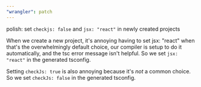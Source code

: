 ```yaml
---
"wrangler": patch
---
```


polish: set `checkjs: false` and `jsx: "react"` in newly created projects

When we create a new project, it's annoying having to set jsx: "react" when that's the overwhelmingly default choice, our compiler is setup to do it automatically, and the tsc error message isn't helpful. So we set `jsx: "react"` in the generated tsconfig.

Setting `checkJs: true` is also annoying because it's _not_ a common choice. So we set `checkJs: false` in the generated tsconfig.
